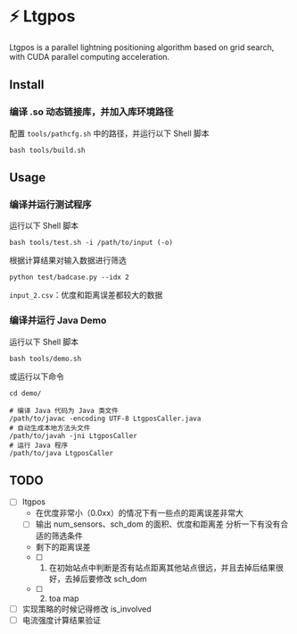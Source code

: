 # ⚡️ Ltgpos

Ltgpos is a parallel lightning positioning algorithm based on grid search, with CUDA parallel computing acceleration.

## Install

### 编译 .so 动态链接库，并加入库环境路径

配置 `tools/pathcfg.sh` 中的路径，并运行以下 Shell 脚本

```shell
bash tools/build.sh
```

## Usage

### 编译并运行测试程序

运行以下 Shell 脚本

```shell
bash tools/test.sh -i /path/to/input (-o)
```

根据计算结果对输入数据进行筛选

```shell
python test/badcase.py --idx 2
```

`input_2.csv`：优度和距离误差都较大的数据

### 编译并运行 Java Demo

运行以下 Shell 脚本

```shell
bash tools/demo.sh
```

或运行以下命令

```shell
cd demo/

# 编译 Java 代码为 Java 类文件
/path/to/javac -encoding UTF-8 LtgposCaller.java
# 自动生成本地方法头文件
/path/to/javah -jni LtgposCaller
# 运行 Java 程序
/path/to/java LtgposCaller
```

## TODO

- [ ] ltgpos
  - 在优度非常小（0.0xx）的情况下有一些点的距离误差非常大
  - [ ] 输出 num_sensors、sch_dom 的面积、优度和距离差 分析一下有没有合适的筛选条件
  - 剩下的距离误差
  - [ ] 1. 在初始站点中判断是否有站点距离其他站点很远，并且去掉后结果很好，去掉后要修改 sch_dom
  - [ ] 2. toa map
- [ ] 实现策略的时候记得修改 is_involved
- [ ] 电流强度计算结果验证
